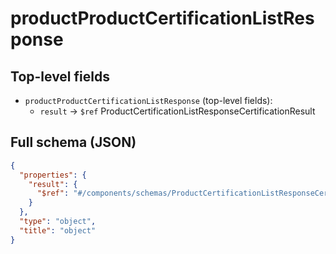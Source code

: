 # productProductCertificationListResponse

## Top-level fields
- `productProductCertificationListResponse` (top-level fields):
  - `result` → `$ref` ProductCertificationListResponseCertificationResult

## Full schema (JSON)
```json
{
  "properties": {
    "result": {
      "$ref": "#/components/schemas/ProductCertificationListResponseCertificationResult"
    }
  },
  "type": "object",
  "title": "object"
}
```

